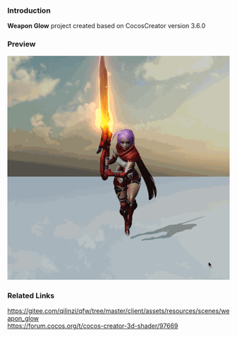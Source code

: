 ### Introduction
**Weapon Glow** project created based on CocosCreator version 3.6.0

### Preview
![image](../../../gif/202210/2022101003.gif)

### Related Links
https://gitee.com/qilinzi/qfw/tree/master/client/assets/resources/scenes/weapon_glow    
https://forum.cocos.org/t/cocos-creator-3d-shader/97669